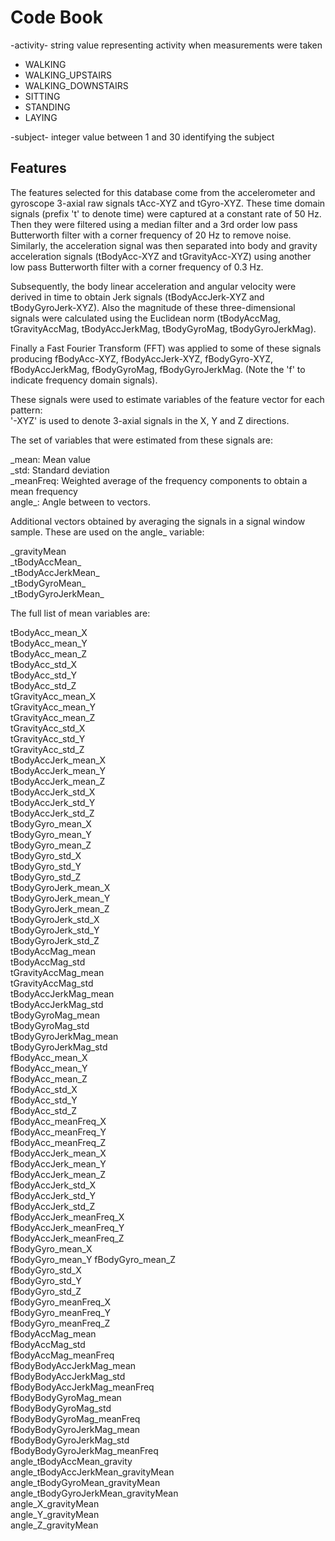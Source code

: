 # Code Book

-activity- string value representing activity when measurements were taken    
* WALKING
* WALKING_UPSTAIRS
* WALKING_DOWNSTAIRS
* SITTING
* STANDING
* LAYING
  
-subject-  integer value between 1 and 30 identifying the subject

## Features
 

The features selected for this database come from the accelerometer and gyroscope 3-axial raw signals tAcc-XYZ and tGyro-XYZ. These time domain signals (prefix 't' to denote time) were captured at a constant rate of 50 Hz. Then they were filtered using a median filter and a 3rd order low pass Butterworth filter with a corner frequency of 20 Hz to remove noise. Similarly, the acceleration signal was then separated into body and gravity acceleration signals (tBodyAcc-XYZ and tGravityAcc-XYZ) using another low pass Butterworth filter with a corner frequency of 0.3 Hz. 
  
  
Subsequently, the body linear acceleration and angular velocity were derived in time to obtain Jerk signals (tBodyAccJerk-XYZ and tBodyGyroJerk-XYZ). Also the magnitude of these three-dimensional signals were calculated using the Euclidean norm (tBodyAccMag, tGravityAccMag, tBodyAccJerkMag, tBodyGyroMag, tBodyGyroJerkMag). 
  
Finally a Fast Fourier Transform (FFT) was applied to some of these signals producing fBodyAcc-XYZ, fBodyAccJerk-XYZ, fBodyGyro-XYZ, fBodyAccJerkMag, fBodyGyroMag, fBodyGyroJerkMag. (Note the 'f' to indicate frequency domain signals). 
  
These signals were used to estimate variables of the feature vector for each pattern:  
'-XYZ' is used to denote 3-axial signals in the X, Y and Z directions.

  
The set of variables that were estimated from these signals are: 
  
\_mean: Mean value  
\_std: Standard deviation  
\_meanFreq: Weighted average of the frequency components to obtain a mean frequency  
angle_: Angle between to vectors.  

Additional vectors obtained by averaging the signals in a signal window sample. These are used on the angle_ variable:  
  
\_gravityMean  
\_tBodyAccMean\_  
\_tBodyAccJerkMean\_  
\_tBodyGyroMean\_  
\_tBodyGyroJerkMean\_  
  
The full list of mean variables are:    
  
tBodyAcc_mean_X   
tBodyAcc_mean_Y  
tBodyAcc_mean_Z  
tBodyAcc_std_X                        
tBodyAcc_std_Y                        
tBodyAcc_std_Z                       
tGravityAcc_mean_X                    
tGravityAcc_mean_Y                   
tGravityAcc_mean_Z  
tGravityAcc_std_X  
tGravityAcc_std_Y  
tGravityAcc_std_Z                    
tBodyAccJerk_mean_X  
tBodyAccJerk_mean_Y                  
tBodyAccJerk_mean_Z   
tBodyAccJerk_std_X                   
tBodyAccJerk_std_Y                    
tBodyAccJerk_std_Z                 
tBodyGyro_mean_X                    
tBodyGyro_mean_Y                   
tBodyGyro_mean_Z                    
tBodyGyro_std_X                    
tBodyGyro_std_Y                     
tBodyGyro_std_Z                    
tBodyGyroJerk_mean_X  
tBodyGyroJerk_mean_Y               
tBodyGyroJerk_mean_Z  
tBodyGyroJerk_std_X              
tBodyGyroJerk_std_Y  
tBodyGyroJerk_std_Z                 
tBodyAccMag_mean                    
tBodyAccMag_std                    
tGravityAccMag_mean  
tGravityAccMag_std                 
tBodyAccJerkMag_mean                 
tBodyAccJerkMag_std                
tBodyGyroMag_mean                   
tBodyGyroMag_std                   
tBodyGyroJerkMag_mean                
tBodyGyroJerkMag_std               
fBodyAcc_mean_X                     
fBodyAcc_mean_Y                    
fBodyAcc_mean_Z  
fBodyAcc_std_X                     
fBodyAcc_std_Y                      
fBodyAcc_std_Z                     
fBodyAcc_meanFreq_X                   
fBodyAcc_meanFreq_Y                
fBodyAcc_meanFreq_Z                
fBodyAccJerk_mean_X               
fBodyAccJerk_mean_Y                 
fBodyAccJerk_mean_Z               
fBodyAccJerk_std_X  
fBodyAccJerk_std_Y                
fBodyAccJerk_std_Z  
fBodyAccJerk_meanFreq_X             
fBodyAccJerk_meanFreq_Y  
fBodyAccJerk_meanFreq_Z             
fBodyGyro_mean_X                   
fBodyGyro_mean_Y
fBodyGyro_mean_Z                    
fBodyGyro_std_X                    
fBodyGyro_std_Y                     
fBodyGyro_std_Z                    
fBodyGyro_meanFreq_X  
fBodyGyro_meanFreq_Y  
fBodyGyro_meanFreq_Z                
fBodyAccMag_mean                   
fBodyAccMag_std                     
fBodyAccMag_meanFreq                  
fBodyBodyAccJerkMag_mean              
fBodyBodyAccJerkMag_std            
fBodyBodyAccJerkMag_meanFreq         
fBodyBodyGyroMag_mean             
fBodyBodyGyroMag_std  
fBodyBodyGyroMag_meanFreq         
fBodyBodyGyroJerkMag_mean  
fBodyBodyGyroJerkMag_std          
fBodyBodyGyroJerkMag_meanFreq         
angle_tBodyAccMean_gravity  
angle_tBodyAccJerkMean_gravityMean  
angle_tBodyGyroMean_gravityMean   
angle_tBodyGyroJerkMean_gravityMean  
angle_X_gravityMean  
angle_Y_gravityMean  
angle_Z_gravityMean     
